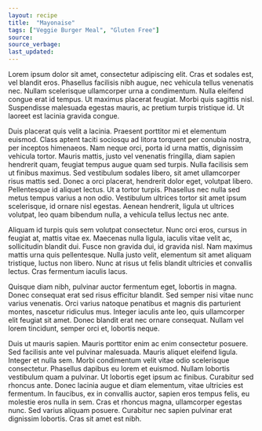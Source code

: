 ```yaml
---
layout: recipe
title:  "Mayonaise"
tags: ["Veggie Burger Meal", "Gluten Free"]
source:
source_verbage:
last_updated:
---
```


Lorem ipsum dolor sit amet, consectetur adipiscing elit. Cras et sodales est, vel blandit eros. Phasellus facilisis nibh augue, nec vehicula tellus venenatis nec. Nullam scelerisque ullamcorper urna a condimentum. Nulla eleifend congue erat id tempus. Ut maximus placerat feugiat. Morbi quis sagittis nisl. Suspendisse malesuada egestas mauris, ac pretium turpis tristique id. Ut laoreet est lacinia gravida congue.

Duis placerat quis velit a lacinia. Praesent porttitor mi et elementum euismod. Class aptent taciti sociosqu ad litora torquent per conubia nostra, per inceptos himenaeos. Nam neque orci, porta id urna mattis, dignissim vehicula tortor. Mauris mattis, justo vel venenatis fringilla, diam sapien hendrerit quam, feugiat tempus augue quam sed turpis. Nulla facilisis sem ut finibus maximus. Sed vestibulum sodales libero, sit amet ullamcorper risus mattis sed. Donec a orci placerat, hendrerit dolor eget, volutpat libero. Pellentesque id aliquet lectus. Ut a tortor turpis. Phasellus nec nulla sed metus tempus varius a non odio. Vestibulum ultrices tortor sit amet ipsum scelerisque, id ornare nisl egestas. Aenean hendrerit, ligula ut ultrices volutpat, leo quam bibendum nulla, a vehicula tellus lectus nec ante.

Aliquam id turpis quis sem volutpat consectetur. Nunc orci eros, cursus in feugiat at, mattis vitae ex. Maecenas nulla ligula, iaculis vitae velit ac, sollicitudin blandit dui. Fusce non gravida dui, id gravida nisl. Nam maximus mattis urna quis pellentesque. Nulla justo velit, elementum sit amet aliquam tristique, luctus non libero. Nunc at risus ut felis blandit ultricies et convallis lectus. Cras fermentum iaculis lacus.

Quisque diam nibh, pulvinar auctor fermentum eget, lobortis in magna. Donec consequat erat sed risus efficitur blandit. Sed semper nisi vitae nunc varius venenatis. Orci varius natoque penatibus et magnis dis parturient montes, nascetur ridiculus mus. Integer iaculis ante leo, quis ullamcorper elit feugiat sit amet. Donec blandit erat nec ornare consequat. Nullam vel lorem tincidunt, semper orci et, lobortis neque.

Duis ut mauris sapien. Mauris porttitor enim ac enim consectetur posuere. Sed facilisis ante vel pulvinar malesuada. Mauris aliquet eleifend ligula. Integer et nulla sem. Morbi condimentum velit vitae odio scelerisque consectetur. Phasellus dapibus eu lorem et euismod. Nullam lobortis vestibulum quam a pulvinar. Ut lobortis eget ipsum ac finibus. Curabitur sed rhoncus ante. Donec lacinia augue et diam elementum, vitae ultricies est fermentum. In faucibus, ex in convallis auctor, sapien eros tempus felis, eu molestie eros nulla in sem. Cras et rhoncus magna, ullamcorper egestas nunc. Sed varius aliquam posuere. Curabitur nec sapien pulvinar erat dignissim lobortis. Cras sit amet est nibh.